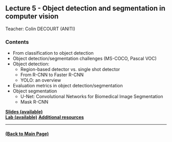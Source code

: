 ## Lecture 5 - Object detection and segmentation in computer vision
Teacher: Colin DECOURT (ANITI)



### Contents

* From classification to object detection
* Object detection/segmentation challenges (MS-COCO, Pascal VOC)
* Object detection:
  * Region-based detector vs. single shot detector
  * From R-CNN to Faster R-CNN
  * YOLO: an overview  
* Evaluation metrics in object detection/segmentation 
* Object segmentation  
  * U-Net: Convolutional Networks for Biomedical Image Segmentation 
  * Mask R-CNN

[**Slides (available)**](https://drive3-pilote.renater.fr/index.php/s/mDbNZDcrRSj2WBF)  
[**Lab (available)**](https://colab.research.google.com/drive/1K_wrDFeatZOrFBKTaVnxFFuBzv2JtVrU?usp=sharing)
[**Additional resources**](https://drive3-pilote.renater.fr/index.php/s/Ejo5RTsHtetRXw3)

---
#### [(Back to Main Page)](../index.md)
